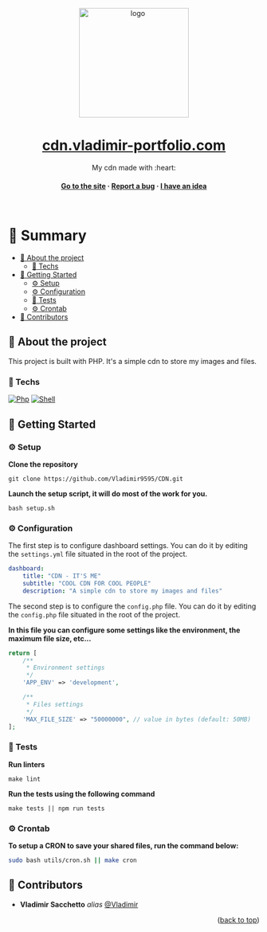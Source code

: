 <a name="readme-top"></a>

<div align="center">

  <img src="http://cdn.vladimir-portfolio.com/shared/images/Favicon_2.png" alt="logo" width="220" height="auto" />

# [cdn.vladimir-portfolio.com](https://cdn.vladimir-portfolio.com)

  <p>
    My cdn made with :heart:
  </p>

<!-- <a href="https://alxishenry.github.io/docs"><strong>Documentation »</strong></a> -->

<h4>
    <a href="https://cdn.vladimir-portfolio.com">Go to the site</a>
  <span> · </span>
    <a href="https://github.com/Vladimir9595/CDN/issues">Report a bug</a>
  <span> · </span>
    <a href="https://github.com/Vladimir9595/CDN/issues">I have an idea</a>
  </h4>
</div>

<br />

# :notebook_with_decorative_cover: Summary

-   [:notebook_with_decorative_cover: About the project](#star2-about-the-project)
    -   [:space_invader: Techs](#space_invader-techs)
-   [:toolbox: Getting Started](#toolbox-getting-started)
    -   [:gear: Setup](#gear-setup)
    -   [:gear: Configuration](#gear-config)
    -   [:test_tube: Tests](#test_tube-tests)
    -   [:gear: Crontab](#gear-crontab)
-   [:wave: Contributors](#wave-contributors)

## :star2: About the project

This project is built with PHP. It's a simple cdn to store my images and files.

### :space_invader: Techs

[![Php](https://img.shields.io/badge/php%20-%23323330.svg?&style=for-the-badge&logo=php&logoColor=8b9ed6&color=gray)]()
[![Shell](https://img.shields.io/badge/bash%20-hotpink.svg?&style=for-the-badge&logo=gnu-bash&logoColor=4EAA25&color=gray)]()

## :toolbox: Getting Started

### :gear: Setup

**Clone the repository**

```
git clone https://github.com/Vladimir9595/CDN.git
```

**Launch the setup script, it will do most of the work for you.**

```
bash setup.sh
```

### :gear: Configuration

The first step is to configure dashboard settings. You can do it by editing the `settings.yml` file situated in the root of the project.

```yml
dashboard:
    title: "CDN - IT'S ME"
    subtitle: "COOL CDN FOR COOL PEOPLE"
    description: "A simple cdn to store my images and files"
```

The second step is to configure the `config.php` file. You can do it by editing the `config.php` file situated in the root of the project.

**In this file you can configure some settings like the environment, the maximum file size, etc...**

```php
return [
	/**
	 * Environment settings
	 */
	'APP_ENV' => 'development',

	/**
	 * Files settings
	 */
	'MAX_FILE_SIZE' => "50000000", // value in bytes (default: 50MB)
];
```

### :test_tube: Tests

**Run linters**

```
make lint
```

**Run the tests using the following command**

```
make tests || npm run tests
```

### :gear: Crontab

**To setup a CRON to save your shared files, run the command below:**

```bash
sudo bash utils/cron.sh || make cron
```

## :wave: Contributors

-   **Vladimir Sacchetto** _alias_ [@Vladimir](https://github.com/Vladimir9595)

<!-- ## :page_with_curl: Liens utiles -->

<p align="right">(<a href="#readme-top">back to top</a>)</p>
